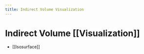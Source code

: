 ```yaml
---
title: Indirect Volume Visualization
---
```


# Indirect Volume [[Visualization]]
- [[Isosurface]]




